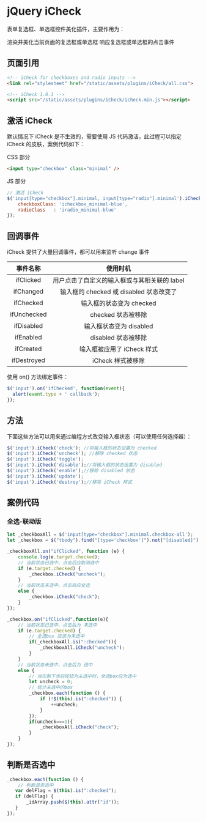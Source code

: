 # jQuery iCheck

表单复选框、单选框控件美化插件，主要作用为：

渲染并美化当前页面的复选框或单选框
响应复选框或单选框的点击事件

## 页面引用

``` html
<!-- iCheck for checkboxes and radio inputs -->
<link rel="stylesheet" href="/static/assets/plugins/iCheck/all.css">

<!-- iCheck 1.0.1 -->
<script src="/static/assets/plugins/iCheck/icheck.min.js"></script>
```

## 激活 iCheck

默认情况下 iCheck 是不生效的，需要使用 JS 代码激活，此过程可以指定 iCheck 的皮肤，案例代码如下：

CSS 部分
``` html
<input type="checkbox" class="minimal" />
```

JS 部分
``` javascript
// 激活 iCheck
$('input[type="checkbox"].minimal, input[type="radio"].minimal').iCheck({
    checkboxClass: 'icheckbox_minimal-blue',
    radioClass   : 'iradio_minimal-blue'
});
```

## 回调事件

iCheck 提供了大量回调事件，都可以用来监听 change 事件

|事件名称|	使用时机|
|:-----:|:-------:|
|ifClicked	|用户点击了自定义的输入框或与其相关联的 label|
|ifChanged	|输入框的 checked 或 disabled 状态改变了|
|ifChecked	|输入框的状态变为 checked|
|ifUnchecked	|checked 状态被移除|
|ifDisabled	|输入框状态变为 disabled|
|ifEnabled	|disabled 状态被移除|
|ifCreated	|输入框被应用了 iCheck 样式|
|ifDestroyed	|iCheck 样式被移除|

使用 on() 方法绑定事件：
``` javascript
$('input').on('ifChecked', function(event){
  alert(event.type + ' callback');
});
```
## 方法

下面这些方法可以用来通过编程方式改变输入框状态（可以使用任何选择器）：
``` javascript
$('input').iCheck('check'); //将输入框的状态设置为 checked
$('input').iCheck('uncheck'); //移除 checked 状态
$('input').iCheck('toggle');
$('input').iCheck('disable');//将输入框的状态设置为 disabled
$('input').iCheck('enable');//移除 disabled 状态
$('input').iCheck('update');
$('input').iCheck('destroy');//移除 iCheck 样式
```

## 案例代码

### 全选-联动版
``` javascript
let _checkboxAll = $('input[type="checkbox"].minimal.checkbox-all');
let _checkbox = $("tbody").find("[type='checkbox']").not("[disabled]");

_checkboxAll.on("ifClicked", function (e) {
    console.log(e.target.checked);
    // 当前状态已选中，点击后应取消选中
    if (e.target.checked) {
        _checkbox.iCheck("uncheck");
    }
    // 当前状态未选中，点击后应全选
    else {
        _checkbox.iCheck("check");
    }
});

_checkbox.on("ifClicked",function(e){
    // 当前状态已选中，点击后为 未选中
    if (e.target.checked) {
        // 全选box 应该为未选中
        if(_checkboxAll.is(":checked")){
            _checkboxAll.iCheck("uncheck");
        }
    }
    // 当前状态未选中，点击后为 选中
    else {
        // 当仅剩下当前按钮为未选中时，全选box应为选中
        let uncheck = 0;
        // 统计未选中的box
        _checkbox.each(function () {
            if (!$(this).is(":checked")) {
                ++uncheck;
            }
        });
        if(uncheck===1){
            _checkboxAll.iCheck("check");
        }
    }
});
```

## 判断是否选中
``` javascript
_checkbox.each(function () {
    // 判断是否选中
   var delFlag = $(this).is(":checked");
   if (delFlag) {
       _idArray.push($(this).attr("id"));
   }
});
```